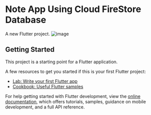 # Note App Using Cloud FireStore Database

A new Flutter project.
![image](https://github.com/thoriqqrn/Note-App/assets/153405232/a2e3d724-a0e9-4e3a-95d5-a5ae33fb8920)

## Getting Started

This project is a starting point for a Flutter application.

A few resources to get you started if this is your first Flutter project:

- [Lab: Write your first Flutter app](https://docs.flutter.dev/get-started/codelab)
- [Cookbook: Useful Flutter samples](https://docs.flutter.dev/cookbook)

For help getting started with Flutter development, view the
[online documentation](https://docs.flutter.dev/), which offers tutorials,
samples, guidance on mobile development, and a full API reference.
